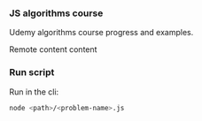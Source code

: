 ### JS algorithms course 

Udemy algorithms course progress and examples.

Remote content content
### Run script

Run in the cli:

```bash
node <path>/<problem-name>.js
```
